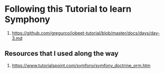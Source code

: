 # Following this Tutorial to learn Symphony
1. https://github.com/gregurco/jobeet-tutorial/blob/master/docs/days/day-3.md

## Resources that I used along the way
1. https://www.tutorialspoint.com/symfony/symfony_doctrine_orm.htm
